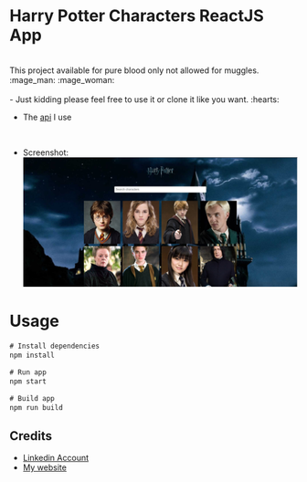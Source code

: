 # Harry Potter Characters ReactJS App
</br>
This project available for pure blood only not allowed for muggles. :mage_man:	:mage_woman:	
</br>
</br>
- Just kidding please feel free to use it or clone it like you want. :hearts:	
</br>

- The [api](https://hp-api.herokuapp.com/)  I use
</br>

- Screenshot:
![image](src/img/screenshot.jpg)

# Usage

```
# Install dependencies
npm install
```

```
# Run app
npm start
```

```
# Build app
npm run build
```
Credits
-------
- [Linkedin Account](https://www.linkedin.com/in/somarkn99/)  </br>
- [My website](https://www.somar-kesen.com/)
